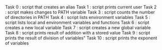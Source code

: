 Task 0 : script that creates an alias
Task 1 : script prints current user
Task 2 : script makes changes to PATH variable
Task 3 : script counts the number of directories in PATH
Task 4 : script lists environment variables
Task 5 : script lists local and environment variables and functions
Task 6 : script creates a new local variable
Task 7 : script creates a new global variable
Task 8 : script prints result of addition with a stored value
Task 9 : script prints the result of division of variables"
Task 10 : script prints the exponent of variables
